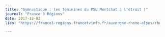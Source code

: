 ```yaml
---
title: "Gymnastique : les féminines du PSL Montchat à l'étroit !"
journal: "France 3 Régions"
date: 2017-12-02
lien: "https://france3-regions.francetvinfo.fr/auvergne-rhone-alpes/rhone/lyon/gymnastique-feminines-du-psl-montchat-etroit-1377195.html"

---
```

